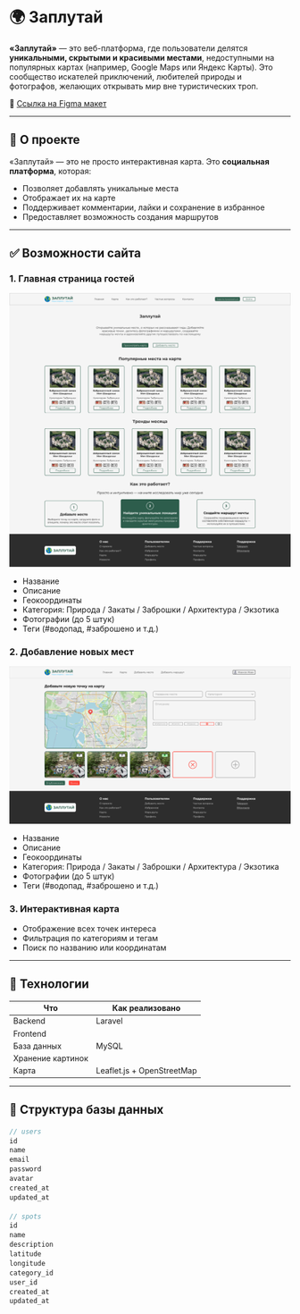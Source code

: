 # 🌍 Заплутай

**«Заплутай»** — это веб-платформа, где пользователи делятся **уникальными, скрытыми и красивыми местами**, недоступными на популярных картах (например, Google Maps или Яндекс Карты). Это сообщество искателей приключений, любителей природы и фотографов, желающих открывать мир вне туристических троп.

🔗 [Ссылка на Figma макет](https://www.figma.com/design/53BjyS85x9akFfUmnLoTWf/MapWebSite?node-id=0-1&p=f&t=vKj8v974IHTkiVNJ-0) 

---

## 🎯 О проекте

«Заплутай» — это не просто интерактивная карта. Это **социальная платформа**, которая:
- Позволяет добавлять уникальные места
- Отображает их на карте
- Поддерживает комментарии, лайки и сохранение в избранное
- Предоставляет возможность создания маршрутов

---

## ✅ Возможности сайта

### 1. **Главная страница гостей**
![Add Spot Form](images/main-guest.png)
- Название
- Описание
- Геокоординаты
- Категория: Природа / Закаты / Заброшки / Архитектура / Экзотика
- Фотографии (до 5 штук)
- Теги (#водопад, #заброшено и т.д.)

### 2. **Добавление новых мест**
![Add Spot Form](images/create-spot.png)
- Название
- Описание
- Геокоординаты
- Категория: Природа / Закаты / Заброшки / Архитектура / Экзотика
- Фотографии (до 5 штук)
- Теги (#водопад, #заброшено и т.д.)

### 3. **Интерактивная карта**
- Отображение всех точек интереса
- Фильтрация по категориям и тегам
- Поиск по названию или координатам

---

## 🔧 Технологии

| Что | Как реализовано |
|-----|------------------|
| Backend | Laravel |
| Frontend |  |
| База данных | MySQL |
| Хранение картинок |  |
| Карта | Leaflet.js + OpenStreetMap |

---

## 🧱 Структура базы данных

```php
// users
id
name
email
password
avatar
created_at
updated_at

// spots
id
name
description
latitude
longitude
category_id
user_id
created_at
updated_at

```

